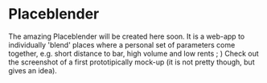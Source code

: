 # Placeblender
The amazing Placeblender will be created here soon.
It is a web-app to individually 'blend' places where a personal set of parameters come together, e.g. short distance to bar, high volume and low rents ; )
Check out the screenshot of a first prototipically mock-up (it is not pretty though, but gives an idea).
